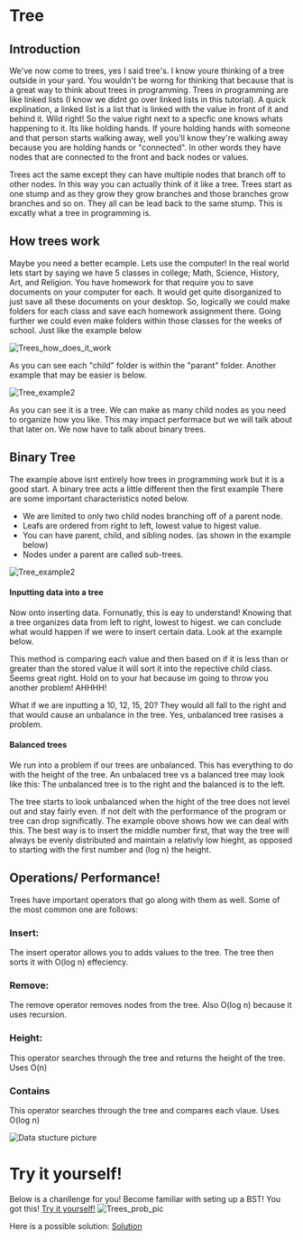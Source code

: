 # Tree

## Introduction

We've now come to trees, yes I said tree's. I know youre thinking of a tree outside in your yard. You wouldn't be worng for thinking that because that is a great way to think about trees in programming. Trees in programming are like linked lists (I know we didnt go over linked lists in this tutorial). A quick explination, a linked list is a list that is linked with the value in front of it and behind it. Wild right! So the value right next to a specfic one knows whats happening to it. Its like holding hands. If youre holding hands with someone and that person starts walking away, well you'll know they're walking away because you are holding hands or "connected". In other words they have nodes that are connected to the front and back nodes or values.

Trees act the same except they can have multiple nodes that branch off to other nodes. In this way you can actually think of it like a tree. Trees start as one stump and as they grow they grow branches and those branches grow branches and so on. They all can be lead back to the same stump. This is excatly what a tree in programming is.


## How trees work

Maybe you need a better ecample. Lets use the computer! In the real world lets start by saying we have 5 classes in college; Math, Science, History, Art, and Religion. You have homework for that require you to save documents on your computer for each. It would get quite disorganized to just save all these documents on your desktop. So, logically we could make folders for each class and save each homework assignment there. Going further we could even make folders within those classes for the weeks of school. Just like the example below

![Trees_how_does_it_work](https://user-images.githubusercontent.com/108925950/229310381-b6583d49-6a0f-4f59-9f49-6f220a3b4968.jpg)

As you can see each "child" folder is within the "parant" folder. Another example that may be easier is below.

![Tree_example2](https://user-images.githubusercontent.com/108925950/229310566-3066c613-ab65-4502-81e5-5c52da7bc3f1.jpg)

As you can see it is a tree. We can make as many child nodes as you need to organize how you like. This may impact performace but we will talk about that later on. We now have to talk about binary trees.

## Binary Tree

The example above isnt entirely how trees in programming work but it is a good start. A binary tree acts a little different then the first example There are some important characteristics noted below.
<ul>
  <li>We are limited to only two child nodes branching off of a parent node.</li>
  <li>Leafs are ordered from right to left, lowest value to higest value.</li>
  <li>You can have parent, child, and sibling nodes. (as shown in the example below)</li>
  <li>Nodes under a parent are called sub-trees.</li>
</ul>

![Tree_example2](https://user-images.githubusercontent.com/108925950/229310566-3066c613-ab65-4502-81e5-5c52da7bc3f1.jpg)

#### Inputting data into a tree

Now onto inserting data. Fornunatly, this is eay to understand! Knowing that a tree organizes data from left to right, lowest to higest. we can conclude what would happen if we were to insert certain data. Look at the example below.
  

This method is comparing each value and then based on if it is less than or greater than the stored value it will sort it into the repective child class. Seems great right. Hold on to your hat because im going to throw you another problem! AHHHH!
 
What if we are inputting a 10, 12, 15, 20? They would all fall to the right and that would cause an unbalance in the tree. Yes, unbalanced tree rasises a problem.

#### Balanced trees

We run into a problem if our trees are unbalanced. This has everything to do with the height of the tree. An unbalaced tree vs a balanced tree may look like this:
The unbalanced tree is to the right and the balanced is to the left.

  
The tree starts to look unbalanced when the hight of the tree does not level out and stay fairly even. if not delt with the performance of the program or tree can drop significatly. The example obove shows how we can deal with this. The best way is to insert the middle number first, that way the tree will always be evenly distributed and maintain a relativly low hieght, as opposed to starting with the first number and (log n) the height.


## Operations/ Performance!

Trees have important operators that go along with them as well. Some of the most common one are follows:

### Insert:
The insert operator allows you to adds values to the tree. The tree then sorts it with O(log n) effeciency.

### Remove:
The remove operator removes nodes from the tree. Also O(log n) because it uses recursion.

### Height:
This operator searches through the tree and returns the height of the tree. Uses O(n)

### Contains
This operator searches through the tree and compares each vlaue. Uses O(log n)

![Data stucture picture](https://user-images.githubusercontent.com/108925950/230236264-a84616f6-686f-4d0d-b7e8-852817624f41.jpeg)

# Try it yourself!

Below is a chanllenge for you! Become familiar with seting up a BST! You got this! [Try it yourself!](https://github.com/Cartman3/Data_Structures_Tutorial/blob/main/Trees_Problem.py)
![Trees_prob_pic](https://user-images.githubusercontent.com/108925950/229315364-4bc4e0ab-dcd7-4f8b-a209-a9ece2c9c54b.jpg)

Here is a possible solution: [Solution](https://github.com/Cartman3/Data_Structures_Tutorial/blob/main/Trees_Solution.py)
